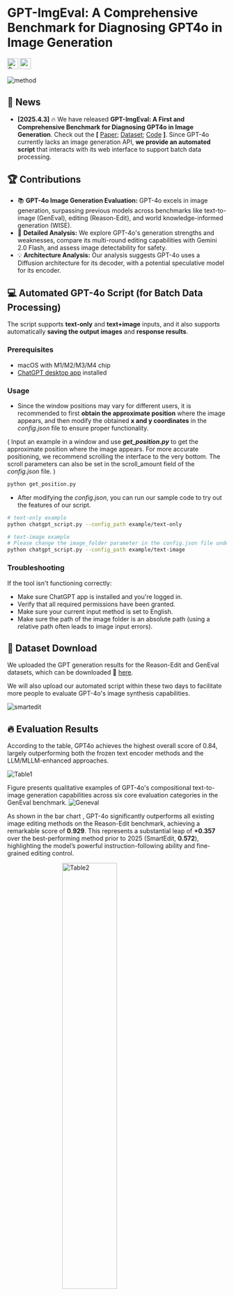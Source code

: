 # GPT-ImgEval: A Comprehensive Benchmark for Diagnosing GPT4o in Image Generation

<a href="https://arxiv.org/abs/2504.02782" target="_blank"><img src="https://img.shields.io/badge/arXiv-arXiv-red?style=badge&logo=arXiv" alt="Paper PDF" height="25"></a>
<a href='https://huggingface.co/datasets/Yejy53/GPT-ImgEval'><img src='https://img.shields.io/badge/%F0%9F%A4%97%20Hugging%20Face-Dataset-yellow' height="25"></a>

![method](assets/pipeline.jpg)

## 📰 News

* **[2025.4.3]**  🔥 We have released **GPT-ImgEval: A First and Comprehensive Benchmark for Diagnosing GPT4o in Image Generation**. Check out the **[** [Paper](https://arxiv.org/pdf/2504.02782); [Dataset](https://huggingface.co/datasets/Yejy53/GPT-ImgEval); [Code](https://github.com/PicoTrex/GPT-ImgEval) **]**. Since GPT-4o currently lacks an image generation API, **we provide an automated script** that interacts with its web interface to support batch data processing.










## 🏆 Contributions

* 📚 **GPT-4o Image Generation Evaluation:** GPT-4o excels in image generation, surpassing previous models across benchmarks like text-to-image (GenEval), editing (Reason-Edit), and world knowledge-informed generation (WISE).
* 🔧 **Detailed Analysis:** We explore GPT-4o's generation strengths and weaknesses, compare its multi-round editing capabilities with Gemini 2.0 Flash, and assess image detectability for safety.
* 💡 **Architecture Analysis:** Our analysis suggests GPT-4o uses a Diffusion architecture for its decoder, with a potential speculative model for its encoder.
  

## 💻 Automated GPT-4o Script (for Batch Data Processing)

The script supports **text-only** and **text+image** inputs, and it also supports automatically **saving the output images** and **response results**.

### Prerequisites

* macOS with M1/M2/M3/M4 chip
* [ChatGPT desktop app](https://chatgpt.com/download) installed

### Usage

* Since the window positions may vary for different users, it is recommended to first **obtain the approximate position** where the image appears, and then modify the obtained **x and y coordinates** in the *config.json* file to ensure proper functionality.

( Input an example in a window and use ***get_position.py*** to get the approximate position where the image appears. For more accurate positioning, we recommend scrolling the interface to the very bottom. The scroll parameters can also be set in the scroll_amount field of the *config.json* file. )

```bash
python get_position.py
```

* After modifying the *config.json*, you can run our sample code to try out the features of our script.

```bash
# text-only example
python chatgpt_script.py --config_path example/text-only

# text-image example 
# Please change the image_folder parameter in the config.json file under the example/text-image folder to the absolute path on your computer.
python chatgpt_script.py --config_path example/text-image
```

### Troubleshooting

If the tool isn't functioning correctly:

* Make sure ChatGPT app is installed and you're logged in.
* Verify that all required permissions have been granted.
* Make sure your current input method is set to English.
* Make sure the path of the image folder is an absolute path (using a relative path often leads to image input errors).

## 🤗 Dataset Download

We uploaded the GPT generation results for the Reason-Edit and GenEval datasets, which can be downloaded 📁 [here](https://github.com/PicoTrex/GPT-ImgEval).

We will also upload our automated script within these two days to facilitate more people to evaluate GPT-4o's image synthesis capabilities.

![smartedit](assets/smartedit_case-2.jpg)

## 🔥 Evaluation Results

According to the table, GPT4o achieves the highest overall score of 0.84, largely outperforming both the frozen text encoder methods and the LLM/MLLM-enhanced approaches. 

![Table1](assets/Geneval.jpg)

Figure presents qualitative examples of GPT-4o's compositional text-to-image generation capabilities across six core evaluation categories in the GenEval benchmark.
![Geneval](assets/GenEval_cases.jpg)

As shown in the bar chart , GPT-4o significantly outperforms all existing image editing methods on the Reason-Edit benchmark, achieving a remarkable score of **0.929**. This represents a substantial leap of **+0.357** over the best-performing method prior to 2025 (SmartEdit, **0.572**), highlighting the model’s powerful instruction-following ability and fine-grained editing control.

<img src="assets/EvalScore_bar.jpg" alt="Table2" style="display:block; margin: 0 auto; width:50%;">

GPT-4o significantly outperforms existing specialized T2I generation methods and unified MLLM-based approaches in terms of overall WiScore. GPT-4o combines exceptional world knowledge understanding with high-fidelity image generation, demonstrating a dual strength in multimodal generation tasks.

![Table3](assets/WISE_case.jpg)

## 🤔 Potential Architecture Analysis of GPT-4o

Beyond benchmark evaluations, we conduct deeper analyses to uncover GPT-4o's potential architectural choices. Specifically, we propose a model-based classification method, where a standard binary classifier is trained to distinguish between images generated by the two paradigms, and then applied to GPT-4o's outputs. Interestingly, the classifier consistently classifies GPT-4o's images as diffusion-based, providing empirical evidence that GPT-4o may internally use a diffusion head for image decoding. We also provide a complete structure deduction of GPT-4o; please refer to our paper for details.

![Classified](assets/GPT_Structure_Detection.jpg)

![Structure](assets/Structure.jpg)

## ❤️ Acknowledgements

We would like to thank the following open-source projects and research works:

* [GenEval](https://github.com/djghosh13/geneval)
* [SmartEdit](https://github.com/TencentARC/SmartEdit)
* [WISE](https://github.com/PKU-YuanGroup/WISE)
* [claude-chatgpt-mcp](https://github.com/syedazharmbnr1/claude-chatgpt-mcp)
* [LLM-DepthEval](https://github.com/JiahaoZhang-Public/LLM-DepthEval)
* [awesome-framework-gallery](https://github.com/LongHZ140516/awesome-framework-gallery) 



## 📕 BibTeX 

```bib
@article{yan2025gpt-imgeval,
      title={GPT-ImgEval: A Comprehensive Benchmark for Diagnosing GPT4o in Image Generation}, 
      author={Zhiyuan Yan and Junyan Ye and Weijia Li and Zilong Huang and Shenghai Yuan and Xiangyang He and Kaiqing Lin and Jun He and Conghui He and Li Yuan},
      journal={arXiv preprint arXiv:2504.02782},
      year={2025},
}
```
